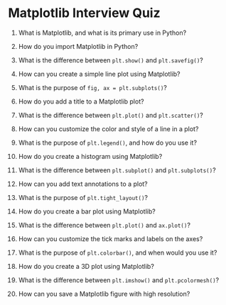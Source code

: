 # Matplotlib Interview Quiz

1. What is Matplotlib, and what is its primary use in Python?

2. How do you import Matplotlib in Python?

3. What is the difference between `plt.show()` and `plt.savefig()`?

4. How can you create a simple line plot using Matplotlib?

5. What is the purpose of `fig, ax = plt.subplots()`?

6. How do you add a title to a Matplotlib plot?

7. What is the difference between `plt.plot()` and `plt.scatter()`?

8. How can you customize the color and style of a line in a plot?

9. What is the purpose of `plt.legend()`, and how do you use it?

10. How do you create a histogram using Matplotlib?

11. What is the difference between `plt.subplot()` and `plt.subplots()`?

12. How can you add text annotations to a plot?

13. What is the purpose of `plt.tight_layout()`?

14. How do you create a bar plot using Matplotlib?

15. What is the difference between `plt.plot()` and `ax.plot()`?

16. How can you customize the tick marks and labels on the axes?

17. What is the purpose of `plt.colorbar()`, and when would you use it?

18. How do you create a 3D plot using Matplotlib?

19. What is the difference between `plt.imshow()` and `plt.pcolormesh()`?

20. How can you save a Matplotlib figure with high resolution?

